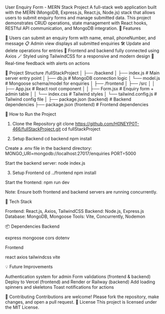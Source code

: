 User Enquiry Form - MERN Stack Project
A full-stack web application built with the MERN (MongoDB, Express.js, React.js, Node.js) stack that allows users to submit enquiry forms and manage submitted data. This project demonstrates CRUD operations, state management with React hooks, RESTful API communication, and MongoDB integration.
🧠 Features

📝 Users can submit an enquiry form with name, email, phoneNumber, and message
📋 Admin view displays all submitted enquiries
🛠️ Update and delete operations for entries
🧾 Frontend and backend fully connected using Axios
🪄 Styled using TailwindCSS for a responsive and modern design
🔄 Real-time feedback with alerts on actions

📁 Project Structure
/fullStackProject
│
├── /backend
│   ├── index.js           # Main server entry point
│   ├── db.js             # MongoDB connection logic
│   └── model.js          # Mongoose schema/model for enquiries
│
├── /frontend
│   ├── /src
│   │   ├── App.jsx       # React root component
│   │   ├── Form.jsx      # Enquiry form + admin table
│   │   └── index.css     # Tailwind styles
│   └── tailwind.config.js # Tailwind config file
│
├── package.json (backend) # Backend dependencies
├── package.json (frontend) # Frontend dependencies

🚀 How to Run the Project
1. Clone the Repository
git clone https://github.com/H0NEYP0T-466/fullStackProject.git
cd fullStackProject

2. Setup Backend
cd backend
npm install

Create a .env file in the backend directory:
MONGO_URI=mongodb://localhost:27017/enquiries
PORT=5000

Start the backend server:
node index.js

3. Setup Frontend
cd ../frontend
npm install

Start the frontend:
npm run dev


Note: Ensure both frontend and backend servers are running concurrently.

🔧 Tech Stack

Frontend: React.js, Axios, TailwindCSS
Backend: Node.js, Express.js
Database: MongoDB, Mongoose
Tools: Vite, Concurrently, Nodemon

📦 Dependencies
Backend

express
mongoose
cors
dotenv

Frontend

react
axios
tailwindcss
vite

💡 Future Improvements

Authentication system for admin
Form validations (frontend & backend)
Deploy to Vercel (frontend) and Render or Railway (backend)
Add loading spinners and skeletons
Toast notifications for actions

🙌 Contributing
Contributions are welcome! Please fork the repository, make changes, and open a pull request.
📄 License
This project is licensed under the MIT License.
